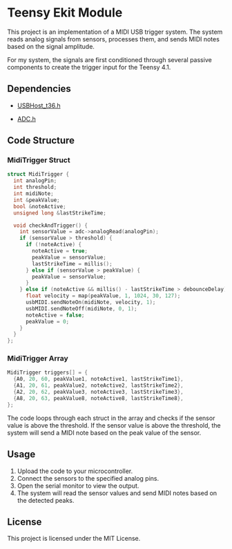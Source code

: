 # Teensy Ekit Module

This project is an implementation of a MIDI USB trigger system. The system reads analog signals from sensors, processes them, and sends MIDI notes based on the signal amplitude.  

For my system, the signals are first conditioned through several passive components to create the trigger input for the Teensy 4.1.

## Dependencies

- [USBHost_t36.h]()

- [ADC.h]()
  
## Code Structure

### MidiTrigger Struct

```cpp
struct MidiTrigger {
  int analogPin;
  int threshold;
  int midiNote;
  int &peakValue;
  bool &noteActive;
  unsigned long &lastStrikeTime;

  void checkAndTrigger() {
    int sensorValue = adc->analogRead(analogPin);
    if (sensorValue > threshold) {
      if (!noteActive) {
        noteActive = true;
        peakValue = sensorValue;
        lastStrikeTime = millis();
      } else if (sensorValue > peakValue) {
        peakValue = sensorValue;
      }
    } else if (noteActive && millis() - lastStrikeTime > debounceDelay) {
      float velocity = map(peakValue, 1, 1024, 30, 127);
      usbMIDI.sendNoteOn(midiNote, velocity, 1);
      usbMIDI.sendNoteOff(midiNote, 0, 1);
      noteActive = false;
      peakValue = 0;
    }
  }
}; 
```

### MidiTrigger Array

```cpp
MidiTrigger triggers[] = {
  {A0, 20, 60, peakValue1, noteActive1, lastStrikeTime1},
  {A1, 20, 61, peakValue2, noteActive2, lastStrikeTime2},
  {A2, 20, 62, peakValue3, noteActive3, lastStrikeTime3},
  {A8, 20, 63, peakValue8, noteActive8, lastStrikeTime8},
};
```

The code loops through each struct in the array and checks if the sensor value is above the threshold. If the sensor value is above the threshold, the system will send a MIDI note based on the peak value of the sensor.

## Usage

1. Upload the code to your microcontroller.
2. Connect the sensors to the specified analog pins.
3. Open the serial monitor to view the output.
4. The system will read the sensor values and send MIDI notes based on the detected peaks.

## License

This project is licensed under the MIT License.